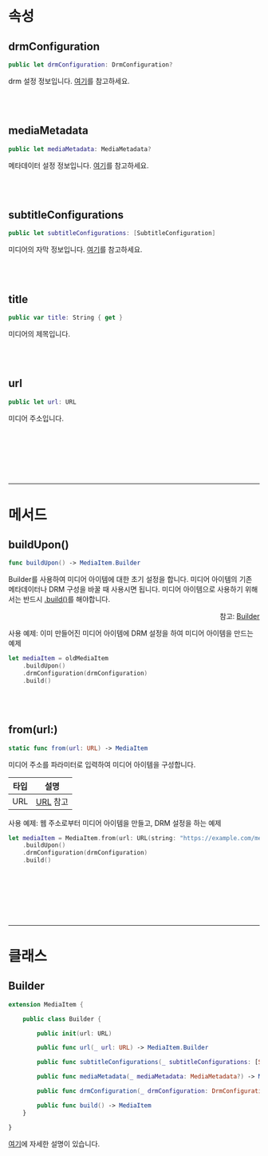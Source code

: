 # 속성

## drmConfiguration

```swift
public let drmConfiguration: DrmConfiguration?
```
drm 설정 정보입니다. [여기](../drm-configuration/home.md)를 참고하세요.

<br><br>
## mediaMetadata

```swift
public let mediaMetadata: MediaMetadata?
```
메타데이터 설정 정보입니다. [여기](../media-metadata/home.md)를 참고하세요.

<br><br>
## subtitleConfigurations

```swift
public let subtitleConfigurations: [SubtitleConfiguration]
```
미디어의 자막 정보입니다. [여기](../subtitle-configuration/home.md)를 참고하세요.

<br><br>
## title

```swift
public var title: String { get }
```
미디어의 제목입니다.

<br><br>
## url

```swift
public let url: URL
```
미디어 주소입니다.

<br><br><br>
------
------
# 메서드

## buildUpon()

```swift
func buildUpon() -> MediaItem.Builder
```
Builder를 사용하여 미디어 아이템에 대한 초기 설정을 합니다. 미디어 아이템의 기존 메타데이터나 DRM 구성을 바꿀 때 사용시면 됩니다. 미디어 아이템으로 사용하기 위해서는 반드시 [.build()](../../class/media-item-builder/details.md#build)를 해야합니다.
<div align="right">
참고: <a href="#builder">Builder</a>
</div>

사용 예제: 이미 만들어진 미디어 아이템에 DRM 설정을 하여 미디어 아이템을 만드는 예제
```swift
let mediaItem = oldMediaItem
    .buildUpon()
    .drmConfiguration(drmConfiguration)
    .build()
```

<br><br>
## from(url:)

```swift
static func from(url: URL) -> MediaItem
```
미디어 주소를 파라미터로 입력하여 미디어 아이템을 구성합니다.

|타입|설명|
|:--:|--|
|URL|[URL](https://developer.apple.com/documentation/foundation/url) 참고|


사용 예제: 웹 주소로부터 미디어 아이템을 만들고, DRM 설정을 하는 예제
```swift
let mediaItem = MediaItem.from(url: URL(string: "https://example.com/media.mp4")!)
    .buildUpon()
    .drmConfiguration(drmConfiguration)
    .build()
```

<br><br><br>
------
------
# 클래스

## Builder

```swift
extension MediaItem {

    public class Builder {

        public init(url: URL)

        public func url(_ url: URL) -> MediaItem.Builder

        public func subtitleConfigurations(_ subtitleConfigurations: [SubtitleConfiguration]) -> MediaItem.Builder

        public func mediaMetadata(_ mediaMetadata: MediaMetadata?) -> MediaItem.Builder

        public func drmConfiguration(_ drmConfiguration: DrmConfiguration?) -> MediaItem.Builder

        public func build() -> MediaItem
    }

}
```

[여기](../../class/media-item-builder/home.md)에 자세한 설명이 있습니다.
